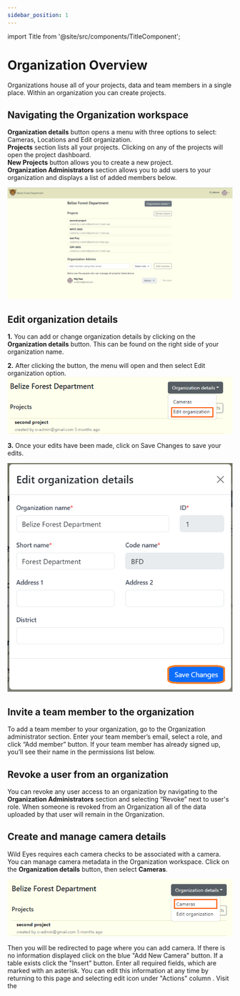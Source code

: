 ```yaml
---
sidebar_position: 1
---
```


import Title from '@site/src/components/TitleComponent';

# Organization Overview
Organizations house all of your projects, data and team members in a single place. Within an organization you can create projects.

## Navigating the Organization workspace

**Organization details** button opens a menu with three options to select: Cameras, Locations and Edit organization.<br/>
**Projects** section lists all your projects. Clicking on any of the projects will open the project dashboard. <br/>
**New Projects** button allows you to create a new project. <br/>
**Organization Administrators** section allows you to add users to your organization and displays a list of added members below.

<!-- Picture Here -->
![](../getting-started-images/organization-page/org-page.png)


## Edit organization details
**1.** You can add or change organization details by clicking on the **Organization details** button. This can be found on the right side of your organization name. 

**2.** After clicking the button, the menu will open and then select Edit organization option.
![](../getting-started-images/organization-page/edit-org-nav.png)

**3.** Once your edits have been made, click on Save Changes to save your edits.

![](../getting-started-images/organization-page/edit-org.png)


## Invite a team member to the organization
To add a team member to your organization, go to the Organization administrator section. Enter your team member’s email, select a role, and click “Add member” button. If your team member has already signed up, you’ll see their name in the permissions list below.


## Revoke a user from an organization
You can revoke any user access to an organization by navigating to the **Organization Administrators** section  and selecting “Revoke” next to user's role. When someone is revoked from an Organization all of the data uploaded by that user will remain in the Organization.


## Create and manage camera details
Wild Eyes requires each camera checks to be associated with a camera. You can manage camera metadata in the Organization workspace. Click on the **Organization details** button, then select **Cameras**. 

![](../getting-started-images/organization-page/org-details.png)

Then you will be redirected to page where you can add camera. If there is no information displayed click on the blue "Add New Camera" button. If a table exists click the "Insert" button. Enter all required fields, which are marked with an asterisk. You can edit this information at any time by returning to this page and selecting edit icon under "Actions" column . Visit the **<Title/> Glossary** to learn more about the fields in this form.

![](../getting-started-images/cameras/create-camera-in-org-page.png) 


## Create a new project

**To create a new project:** <br/>
**1.** Navigate to the Organization page, click on the grey "New Projects" button which can be found under the Organization details button. <br/>
**2.** After clicking the "New Projects" button, a form will appear. <br/>
![](../getting-started-images/projects/nav-new-project.png) <br/>

**3.** Fill out the "New Project" form:

Required fields are marked with an asterisk*
    
    - Project name* - The name assigned to that specific project. ***(Required)***

    - Short name* - A shortened version of the project name. ***(Required)***

    - Project code* - An abbreviation or acronym to represent the project name (no spaces or special characters with the exception of a dash. For example: SIBUN-2024). ***(Required)***

    - Objectives - The outlined goals/tasks of the project. ***(Optional)***

    - Contact Person - The representative/first point of contact for the project. ***(Optional)***

    - Contact email - The primary email of the contact person. ***(Optional)***

    - Project owner/admin - The project creator/owner. ***(Optional)***

    - Project owner/admin email - The primary email of the project creator/owner. ***(Optional)***

    - Start date - The date of which the project was initialized. ***(Optional)***

    - End date - The appointed ending date of the project. ***(Optional)***

![](../getting-started-images/projects/new-project.png)


**3.** Click the blue "Create Project" button to finalize your changes.

**4.** After clicking the "Create Project" button. If there are no errors, you will be redirected to your project dashboard.

![](../getting-started-images/projects/new-proj.png) <br/>


***Note:*** *You can also import project data from your project CSV file by clicking the Import data button. The data from your CSV file will fill out the fields in the form. (Remember to check for correct CSV format).*

![](../getting-started-images/projects/import.png)


## Navigate to Home Page

**To quickly navigate to your Home page:**

**1.** Click on the logo located on the top right corner of the header. You can click on the organization name to navigate to the Organization page as well.

<!-- Picture Here -->
![](../getting-started-images/organization-page/head-to-homepage.png)